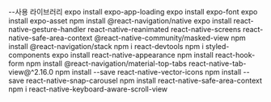 --사용 라이브러리
expo install expo-app-loading
expo install expo-font
expo install expo-asset
npm install @react-navigation/native
expo install react-native-gesture-handler react-native-reanimated react-native-screens react-native-safe-area-context @react-native-community/masked-view
npm install @react-navigation/stack
npm i react-devtools
npm i styled-components
expo install react-native-appearance
npm install react-hook-form
npm install @react-navigation/material-top-tabs react-native-tab-view@^2.16.0
npm install --save react-native-vector-icons
npm install --save react-native-snap-carousel
npm install react-native-safe-area-context
npm i react-native-keyboard-aware-scroll-view
